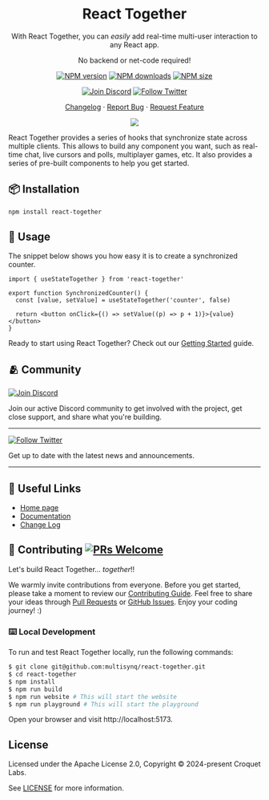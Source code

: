 <div align="center"><a name="readme-top"></a>

# React Together

With React Together, you can _easily_ add real-time multi-user interaction to any React app.

No backend or net-code required!

[![NPM version][npm-image]][npm-url]
[![NPM downloads][download-image]][download-url]
[![NPM size][size-image]][size-url]

  <!-- [![License][license-image]][license-url] -->

[![Join Discord][discord-image]][discord-url]
[![Follow Twitter][twitter-image]][twitter-url]

[Changelog](./react-together/CHANGELOG.md) · [Report Bug][github-issues-url] · [Request Feature][github-issues-url]

![](https://raw.githubusercontent.com/andreasbm/readme/master/assets/lines/rainbow.png)

[npm-image]: https://img.shields.io/npm/v/react-together.svg
[npm-url]: https://www.npmjs.com/package/react-together
[download-image]: https://img.shields.io/npm/dm/react-together.svg?style=flat-square
[download-url]: https://npmjs.org/package/react-together
[twitter-image]: https://img.shields.io/twitter/follow/Multisynq.svg?label=Multisynq
[twitter-url]: https://twitter.com/Multisynq
[size-image]: https://img.shields.io/bundlephobia/minzip/react-together?label=size
[size-url]: https://bundlephobia.com/result?p=react-together
[discord-image]: https://img.shields.io/discord/1219357019212087419
[discord-url]: https://multisynq.io/discord
[github-issues-url]: https://new-issue.ant.design

  <!-- [license-image]: https://img.shields.io/npm/l/react-together.svg
  [license-url]: https://github.com/multisynq/react-together/blob/main/LICENSE -->

</div>

React Together provides a series of hooks that synchronize state across multiple clients.
This allows to build any component you want, such as real-time chat, live cursors and polls, multiplayer games, etc.
It also provides a series of pre-built components to help you get started.

## 📦 Installation

```bash
npm install react-together
```

## 🔨 Usage

The snippet below shows you how easy it is to create a synchronized counter.

```tsx
import { useStateTogether } from 'react-together'

export function SynchronizedCounter() {
  const [value, setValue] = useStateTogether('counter', false)

  return <button onClick={() => setValue((p) => p + 1)}>{value}</button>
}
```

Ready to start using React Together? Check out our [Getting Started](https://react-together.dev/getting-started) guide.

## 🫂 Community

[![Join Discord][discord-image]][discord-url]

Join our active Discord community to get involved with the project, get close support, and share what you're building.

---

[![Follow Twitter][twitter-image]][twitter-url]

Get up to date with the latest news and announcements.

---

<!-- [![Join Discord][discord-image]][discord-url]
[![Follow Twitter][twitter-image]][twitter-url] -->

## 🔗 Useful Links

- [Home page](https://react-together.dev/)
- [Documentation](https://react-together.dev/docs)
- [Change Log](./react-together/CHANGELOG.md)

## 🤝 Contributing [![PRs Welcome](https://img.shields.io/badge/PRs-welcome-brightgreen.svg?style=flat-square)](http://makeapullrequest.com)

Let's build React Together... _together_!!

We warmly invite contributions from everyone. Before you get started, please take a moment to review our [Contributing Guide](https://reacttogether.dev/#/contributing). Feel free to share your ideas through [Pull Requests](https://github.com/multisynq/react-together/pulls) or [GitHub Issues](https://github.com/multisynq/react-together/issues). Enjoy your coding journey! :)

### ⌨️ Local Development

To run and test React Together locally, run the following commands:

```bash
$ git clone git@github.com:multisynq/react-together.git
$ cd react-together
$ npm install
$ npm run build
$ npm run website # This will start the website
$ npm run playground # This will start the playground
```

Open your browser and visit http://localhost:5173.

## License

Licensed under the Apache License 2.0, Copyright © 2024-present Croquet Labs.

See [LICENSE](./LICENSE) for more information.
